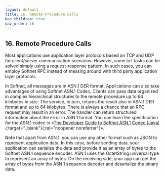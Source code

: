 ```yaml
---
layout: default
title: 16. Remote Procedure Calls
has_children: true
nav_order: 16
---
```


## 16. Remote Procedure Calls

Most applications use application layer protocols based on TCP and UDP for client/server communication scenarios. However, some IoT tasks can be solved simply using a request-response pattern. In such cases, you can employ Softnet RPC instead of messing around with third party application layer protocols.  

In Softnet, all messages are in ASN.1 DER format. Applications can also take advantages of using Softnet ASN.1 Codec. Clients can pass data organized in complex hierarchical structures to the remote procedure up to 64 kilobytes in size. The service, in turn, returns the result also in ASN.1 DER format and up to 64 kilobytes. There is always a chance that an RPC request may result in an error. The handler can return structured information about the error in ASN.1 format. You can learn the specification for the ASN.1 codec in «[The Developer Guide to Softnet ASN.1 Codec (Java)](https://softnet-free.github.io/asn1codec-java){:target="_blank"}{:rel="noopener noreferrer"}».  

Note that apart from ASN.1, you can use any other format such as JSON to represent application data. In this case, before sending data, your application can serialize the data and provide it as an array of bytes to the Softnet ASN.1 sequence encoder. ASN.1 uses the OctetString universal type to represent an array of bytes. On the receiving side, your app can get the array of bytes from the ASN.1 sequence decoder and deserialize the binary data.